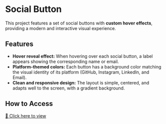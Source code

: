 # Social Button 

This project features a set of social buttons with **custom hover effects**, providing a modern and interactive visual experience.

## Features

- **Hover reveal effect:** When hovering over each social button, a label appears showing the corresponding name or email.
- **Platform-themed colors:** Each button has a background color matching the visual identity of its platform (GitHub, Instagram, LinkedIn, and Email).
- **Clean and responsive design:** The layout is simple, centered, and adapts well to the screen, with a gradient background.

## How to Access

[🔗 Click here to view](https://gamaalice.github.io/socialbutton/)
